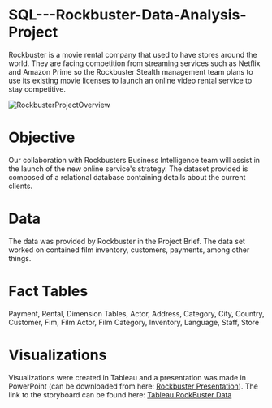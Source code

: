 # SQL---Rockbuster-Data-Analysis-Project
Rockbuster is a movie rental company that used to have stores around the world. They are facing competition from streaming services such as Netflix and Amazon Prime so the Rockbuster Stealth management team plans to use its existing movie licenses to launch an online video rental service to stay competitive.

![RockbusterProjectOverview](https://github.com/IoanaMRusu/SQL---Rockbuster-Data-Analysis-Project/assets/144055123/3608e682-8a26-4996-86f2-27b2fcb17c25)


# Objective
Our collaboration with Rockbusters Business Intelligence team will assist in the launch of the new online service's strategy. The dataset provided is composed of a relational database containing details about the current clients.

# Data
The data was provided by Rockbuster in the Project Brief. The data set worked on contained film inventory, customers, payments, among other things.

# Fact Tables
Payment, Rental, Dimension Tables, Actor, Address, Category, City, Country, Customer, Fim, Film Actor, Film Category, Inventory, Language, Staff, Store

# Visualizations
Visualizations were created in Tableau and a presentation was made in PowerPoint (can be downloaded from here: [Rockbuster Presentation]()). The link to the storyboard can be found here: [Tableau RockBuster Data]()
